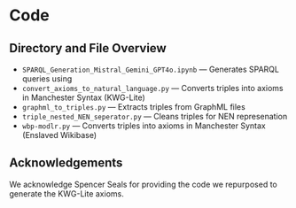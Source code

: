 # Code

## Directory and File Overview

* `SPARQL_Generation_Mistral_Gemini_GPT4o.ipynb` — Generates SPARQL queries using 
* `convert_axioms_to_natural_language.py` — Converts triples into axioms in Manchester Syntax (KWG-Lite)
* `graphml_to_triples.py` — Extracts triples from GraphML files
* `triple_nested_NEN_seperator.py` — Cleans triples for NEN represenation
* `wbp-modlr.py` — Converts triples into axioms in Manchester Syntax (Enslaved Wikibase)

## Acknowledgements

We acknowledge Spencer Seals for providing the code we repurposed to generate the KWG-Lite axioms.
